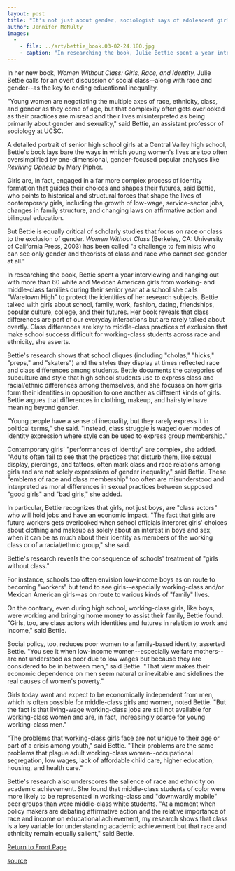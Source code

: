 ```yaml
---
layout: post
title: "It's not just about gender, sociologist says of adolescent girls"
author: Jennifer McNulty
images:
  -
    - file: ../art/bettie_book.03-02-24.180.jpg
    - caption: "In researching the book, Julie Bettie spent a year interviewing and hanging out with more than 60 high school girls."
---
```


In her new book, _Women Without Class: Girls, Race, and Identity,_ Julie Bettie calls for an overt discussion of social class--along with race and gender--as the key to ending educational inequality.

"Young women are negotiating the multiple axes of race, ethnicity, class, and gender as they come of age, but that complexity often gets overlooked as their practices are misread and their lives misinterpreted as being primarily about gender and sexuality," said Bettie, an assistant professor of sociology at UCSC.   

A detailed portrait of senior high school girls at a Central Valley high school, Bettie's book lays bare the ways in which young women's lives are too often oversimplified by one-dimensional, gender-focused popular analyses like _Reviving Ophelia_ by Mary Pipher.   

Girls are, in fact, engaged in a far more complex process of identity formation that guides their choices and shapes their futures, said Bettie, who points to historical and structural forces that shape the lives of contemporary girls, including the growth of low-wage, service-sector jobs, changes in family structure, and changing laws on affirmative action and bilingual education.  

But Bettie is equally critical of scholarly studies that focus on race or class to the exclusion of gender. _Women Without Class_ (Berkeley, CA: University of California Press, 2003) has been called "a challenge to feminists who can see only gender and theorists of class and race who cannot see gender at all."   

In researching the book, Bettie spent a year interviewing and hanging out with more than 60 white and Mexican American girls from working- and middle-class families during their senior year at a school she calls "Waretown High" to protect the identities of her research subjects. Bettie talked with girls about school, family, work, fashion, dating, friendships, popular culture, college, and their futures. Her book reveals that class differences are part of our everyday interactions but are rarely talked about overtly. Class differences are key to middle-class practices of exclusion that make school success difficult for working-class students across race and ethnicity, she asserts.  

Bettie's research shows that school cliques (including "cholas," "hicks," "preps," and "skaters") and the styles they display at times reflected race and class differences among students. Bettie documents the categories of subculture and style that high school students use to express class and racial/ethnic differences among themselves, and she focuses on how girls form their identities in opposition to one another as different kinds of girls. Bettie argues that differences in clothing, makeup, and hairstyle have meaning beyond gender.   

"Young people have a sense of inequality, but they rarely express it in political terms," she said. "Instead, class struggle is waged over modes of identity expression where style can be used to express group membership."  

Contemporary girls' "performances of identity" are complex, she added. "Adults often fail to see that the practices that disturb them, like sexual display, piercings, and tattoos, often mark class and race relations among girls and are not solely expressions of gender inequality," said Bettie. These "emblems of race and class membership" too often are misunderstood and interpreted as moral differences in sexual practices between supposed "good girls" and "bad girls," she added.  

In particular, Bettie recognizes that girls, not just boys, are "class actors" who will hold jobs and have an economic impact. "The fact that girls are future workers gets overlooked when school officials interpret girls' choices about clothing and makeup as solely about an interest in boys and sex, when it can be as much about their identity as members of the working class or of a racial/ethnic group," she said.  

Bettie's research reveals the consequence of schools' treatment of "girls without class."

For instance, schools too often envision low-income boys as on route to becoming "workers" but tend to see girls--especially working-class and/or Mexican American girls--as on route to various kinds of "family" lives.   

On the contrary, even during high school, working-class girls, like boys, were working and bringing home money to assist their family, Bettie found. "Girls, too, are class actors with identities and futures in relation to work and income," said Bettie.  

Social policy, too, reduces poor women to a family-based identity, asserted Bettie. "You see it when low-income women--especially welfare mothers--are not understood as poor due to low wages but because they are considered to be in between men," said Bettie. "That view makes their economic dependence on men seem natural or inevitable and sidelines the real causes of women's poverty."  

Girls today want and expect to be economically independent from men, which is often possible for middle-class girls and women, noted Bettie. "But the fact is that living-wage working-class jobs are still not available for working-class women and are, in fact, increasingly scarce for young working-class men."   

"The problems that working-class girls face are not unique to their age or part of a crisis among youth," said Bettie. "Their problems are the same problems that plague adult working-class women--occupational segregation, low wages, lack of affordable child care, higher education, housing, and health care."  

Bettie's research also underscores the salience of race and ethnicity on academic achievement. She found that middle-class students of color were more likely to be represented in working-class and "downwardly mobile" peer groups than were middle-class white students. "At a moment when policy makers are debating affirmative action and the relative importance of race and income on educational achievement, my research shows that class is a key variable for understanding academic achievement but that race and ethnicity remain equally salient," said Bettie.  
  

[Return to Front Page][1]

[1]: http://currents.ucsc.edu/

[source](http://www1.ucsc.edu/currents/02-03/02-24/women.html "Permalink to women")
